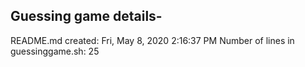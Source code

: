 ## Guessing game details-
README.md created:
Fri, May  8, 2020  2:16:37 PM
Number of lines in guessinggame.sh: 
25
